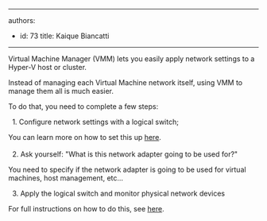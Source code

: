 

---
authors:
  - id: 73
    title: Kaique Biancatti
---




<span class='intro'> <p>Virtual Machine Manager (VMM) lets you easily apply network settings to a Hyper-V host or cluster.<br></p> </span>

<p>​Instead of managing each Virtual Machine network itself, using VMM to manage them all is much easier.</p><p>To do that, you need to complete a few steps&#58;</p><p>&#160; 1. Configure network settings with a logical switch;</p><p>You can learn more on how to set this up <a href="https&#58;//docs.microsoft.com/en-us/system-center/vmm/network-switch?view=sc-vmm-2019">here</a>.<br><br>&#160; 2. Ask yourself&#58; &quot;What is this network adapter going to be used for?&quot;</p><p>You need to specify if the network adapter is going to be used for virtual machines, host management, etc...</p><p>&#160; 3. Apply the logical switch and monitor physical network devices</p><p>For full instructions on how to do this, see <a href="https&#58;//docs.microsoft.com/en-us/system-center/vmm/hyper-v-network?view=sc-vmm-2019">here</a>.<br></p>


